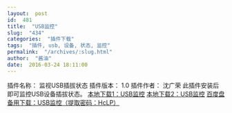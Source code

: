 ```yaml
---
layout:  post
id:  481
title:  "USB监控"
slug:  "434"
categories:  "插件下载"
tags:  "插件, usb, 设备, 状态, 监控"
permalink:  "/archives/:slug.html"
author:  "酱油"
date:  2016-03-24 18:11:00
---
```




插件名称： 监视USB插拔状态
插件版本： 1.0
插件作者： 沈广荣
此插件安装后即可监控USB设备插拔状态。
<a accesskey="x" href="http://12355939.d.yyupload.com/down/12355939/nvdacn/addons/USB监控.rar">本地下载1：USB监控</a>
<a accesskey="x" href="http://www.nvdacn.com/189.php/Vj2EBfNRJvQr.rar">本地下载2：USB监控</a>
<a accesskey="x" href="https://eyun.baidu.com/s/3pL73vWv">百度盘备用下载：USB监控（提取密码：HcLP）</a>
